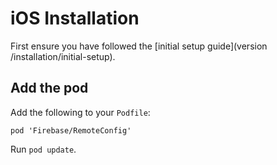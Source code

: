 # iOS Installation

First ensure you have followed the [initial setup guide](version /installation/initial-setup).

## Add the pod

Add the following to your `Podfile`:

```
pod 'Firebase/RemoteConfig'
```

Run `pod update`.
